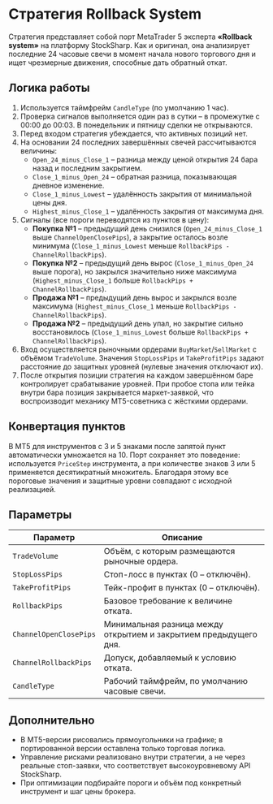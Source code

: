 # Стратегия Rollback System

Стратегия представляет собой порт MetaTrader 5 эксперта **«Rollback system»** на платформу StockSharp. Как и оригинал,
она анализирует последние 24 часовые свечи в момент начала нового торгового дня и ищет чрезмерные движения, способные дать
обратный откат.

## Логика работы

1. Используется таймфрейм `CandleType` (по умолчанию 1 час).
2. Проверка сигналов выполняется один раз в сутки – в промежутке с 00:00 до 00:03. В понедельник и пятницу сделки не открываются.
3. Перед входом стратегия убеждается, что активных позиций нет.
4. На основании 24 последних завершённых свечей рассчитываются величины:
   - `Open_24_minus_Close_1` – разница между ценой открытия 24 бара назад и последним закрытием.
   - `Close_1_minus_Open_24` – обратная разница, показывающая дневное изменение.
   - `Close_1_minus_Lowest` – удалённость закрытия от минимальной цены дня.
   - `Highest_minus_Close_1` – удалённость закрытия от максимума дня.
5. Сигналы (все пороги переводятся из пунктов в цену):
   - **Покупка №1** – предыдущий день снизился (`Open_24_minus_Close_1` выше `ChannelOpenClosePips`), а закрытие осталось возле минимума
     (`Close_1_minus_Lowest` меньше `RollbackPips - ChannelRollbackPips`).
   - **Покупка №2** – предыдущий день вырос (`Close_1_minus_Open_24` выше порога), но закрылся значительно ниже максимума
     (`Highest_minus_Close_1` больше `RollbackPips + ChannelRollbackPips`).
   - **Продажа №1** – предыдущий день вырос и закрылся возле максимума (`Highest_minus_Close_1` меньше `RollbackPips - ChannelRollbackPips`).
   - **Продажа №2** – предыдущий день упал, но закрытие сильно восстановилось (`Close_1_minus_Lowest` больше `RollbackPips + ChannelRollbackPips`).
6. Вход осуществляется рыночными ордерами `BuyMarket`/`SellMarket` с объёмом `TradeVolume`. Значения `StopLossPips` и `TakeProfitPips`
   задают расстояние до защитных уровней (нулевые значения отключают их).
7. После открытия позиции стратегия на каждом завершённом баре контролирует срабатывание уровней. При пробое стопа или тейка внутри
   бара позиция закрывается маркет-заявкой, что воспроизводит механику MT5-советника с жёсткими ордерами.

## Конвертация пунктов

В MT5 для инструментов с 3 и 5 знаками после запятой пункт автоматически умножается на 10. Порт сохраняет это поведение:
используется `PriceStep` инструмента, а при количестве знаков 3 или 5 применяется десятикратный множитель. Благодаря этому
все пороговые значения и защитные уровни совпадают с исходной реализацией.

## Параметры

| Параметр | Описание |
|----------|----------|
| `TradeVolume` | Объём, с которым размещаются рыночные ордера. |
| `StopLossPips` | Стоп-лосс в пунктах (0 – отключён). |
| `TakeProfitPips` | Тейк-профит в пунктах (0 – отключён). |
| `RollbackPips` | Базовое требование к величине отката. |
| `ChannelOpenClosePips` | Минимальная разница между открытием и закрытием предыдущего дня. |
| `ChannelRollbackPips` | Допуск, добавляемый к условию отката. |
| `CandleType` | Рабочий таймфрейм, по умолчанию часовые свечи. |

## Дополнительно

- В MT5-версии рисовались прямоугольники на графике; в портированной версии оставлена только торговая логика.
- Управление рисками реализовано внутри стратегии, а не через реальные стоп-заявки, что соответствует высокоуровневому API StockSharp.
- При оптимизации подбирайте пороги и объём под конкретный инструмент и шаг цены брокера.
